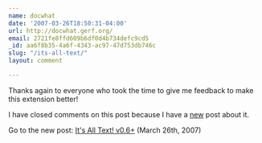 ```yaml
---
name: docwhat
date: '2007-03-26T18:50:31-04:00'
url: http://docwhat.gerf.org/
email: 2721fe8ffd609b6df0d4b734defc9cd5
_id: aa6f8b35-4a6f-4343-ac97-47d753db746c
slug: "/its-all-text/"
layout: comment

---
```


Thanks again to everyone who took the time to give me feedback to make this extension better!

I have closed comments on this post because I have a <a href="http://docwhat.gerf.org/2007/03/its_all_text_v06/" rel="nofollow">new</a> post about it. 

Go to the new post: <a href="http://docwhat.gerf.org/2007/03/its_all_text_v06/" rel="nofollow">It's All Text! v0.6+</a> (March 26th, 2007)
